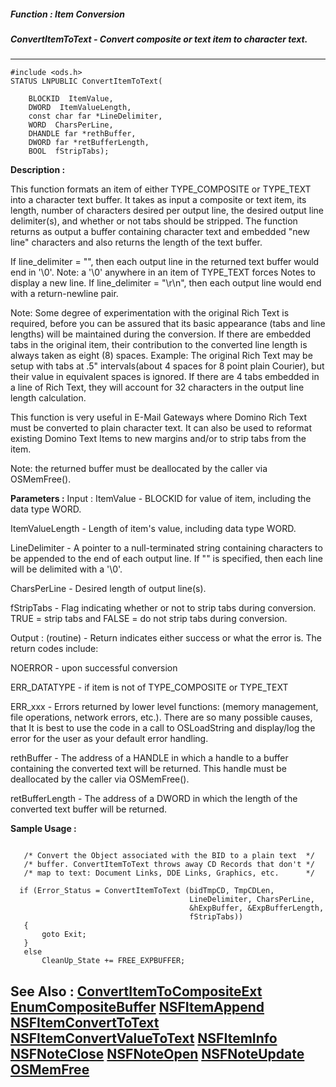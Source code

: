 ##### Function : Item Conversion
##### ConvertItemToText - Convert composite or text item to character text.
---
```
#include <ods.h>
STATUS LNPUBLIC ConvertItemToText(

	BLOCKID  ItemValue,
	DWORD  ItemValueLength,
	const char far *LineDelimiter,
	WORD  CharsPerLine,
	DHANDLE far *rethBuffer,
	DWORD far *retBufferLength,
	BOOL  fStripTabs);
```
**Description :**

This function formats an item of either TYPE_COMPOSITE or TYPE_TEXT into a 
character text buffer.  It takes as input a composite or text item,  its 
length, number of characters desired per output line, the desired output line 
delimiter(s), and whether or not tabs should be stripped. The function returns 
as output a buffer containing character text and embedded "new line" characters 
and also returns the length of the text buffer.

If line_delimiter = "", then each output line in the returned text buffer would 
end in '\0'.  Note: a '\0' anywhere in an item of TYPE_TEXT forces Notes to 
display a new line.  If line_delimiter = "\r\n", then each output line would 
end with a return-newline pair.

Note: Some degree of experimentation with the original Rich Text is required, 
before you can be assured that its basic appearance (tabs and line lengths) 
will be maintained during the conversion.  If there are embedded tabs in the 
original item, their contribution to the converted line length is always taken 
as eight (8) spaces.  Example: The original Rich Text may be setup with tabs at 
.5"  intervals(about 4 spaces for 8 point plain Courier), but their value in 
equivalent spaces is ignored. If there are 4 tabs embedded in a line of Rich 
Text, they will account for 32 characters in the output line length calculation.

This function is very useful in E-Mail Gateways where Domino Rich Text must be 
converted to plain character text.  It can also be used to reformat existing 
Domino Text Items to new margins and/or to strip tabs from the item.

Note: the returned buffer must be deallocated by the caller via OSMemFree().

**Parameters :**
Input :
ItemValue  -  BLOCKID for value of item, including the data type WORD.

ItemValueLength  -  Length of item's value, including data type WORD.

LineDelimiter  -  A pointer to a null-terminated string containing characters to be appended to the end of each output line.  If "" is specified, then each line will be delimited with a '\0'.

CharsPerLine  -  Desired length of output line(s).

fStripTabs  -  Flag indicating whether or not to strip tabs during conversion. TRUE = strip tabs and FALSE = do not strip tabs during conversion.

Output :
(routine)  -  Return indicates either success or what the error is. The return codes include:

NOERROR - upon successful conversion

ERR_DATATYPE - if item is not of TYPE_COMPOSITE or TYPE_TEXT

ERR_xxx - Errors returned by lower level functions: (memory management, file operations, network errors, etc.).  There are so many possible causes, that It is best to use the code in a call to OSLoadString and display/log the error for the user as your default error handling.


rethBuffer  -  The address of a HANDLE in which a handle to a buffer containing the converted text will be returned.  This handle must be deallocated by the caller via OSMemFree().

retBufferLength  -  The address of a DWORD in which the length of the converted text buffer will be returned.


**Sample Usage :**
```

   /* Convert the Object associated with the BID to a plain text  */
   /* buffer. ConvertItemToText throws away CD Records that don't */
   /* map to text: Document Links, DDE Links, Graphics, etc.      */
 
  if (Error_Status = ConvertItemToText (bidTmpCD, TmpCDLen,
                                        LineDelimiter, CharsPerLine,
                                        &hExpBuffer, &ExpBufferLength,
                                        fStripTabs))
   {
       goto Exit;
   }
   else
       CleanUp_State += FREE_EXPBUFFER;

```
**See Also :**
[ConvertItemToCompositeExt](/reference/Func/ConvertItemToCompositeExt)
[EnumCompositeBuffer](/reference/Func/EnumCompositeBuffer)
[NSFItemAppend](/reference/Func/NSFItemAppend)
[NSFItemConvertToText](/reference/Func/NSFItemConvertToText)
[NSFItemConvertValueToText](/reference/Func/NSFItemConvertValueToText)
[NSFItemInfo](/reference/Func/NSFItemInfo)
[NSFNoteClose](/reference/Func/NSFNoteClose)
[NSFNoteOpen](/reference/Func/NSFNoteOpen)
[NSFNoteUpdate](/reference/Func/NSFNoteUpdate)
[OSMemFree](/reference/Func/OSMemFree)
---
